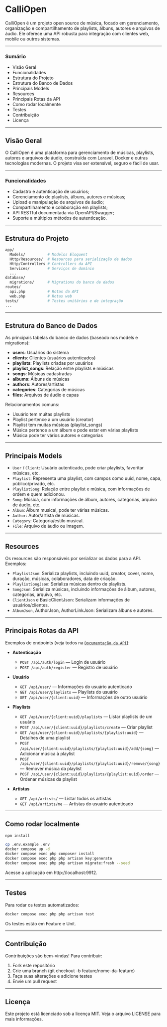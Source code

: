 # CalliOpen
CalliOpen é um projeto open source de música, focado em gerenciamento, organização e compartilhamento de playlists, álbuns, autores e arquivos de áudio. Ele oferece uma API robusta para integração com clientes web, mobile ou outros sistemas.

---

### Sumário
* Visão Geral
* Funcionalidades
* Estrutura do Projeto
* Estrutura do Banco de Dados
* Principais Models
* Resources
* Principais Rotas da API
* Como rodar localmente
* Testes
* Contribuição
* Licença

---

## Visão Geral
O CalliOpen é uma plataforma para gerenciamento de músicas, playlists, autores e arquivos de áudio, construída com Laravel, Docker e outras tecnologias modernas. O projeto visa ser extensível, seguro e fácil de usar.

---

### Funcionalidades
* Cadastro e autenticação de usuários;
* Gerenciamento de playlists, álbuns, autores e músicas;
* Upload e manipulação de arquivos de áudio;
* Compartilhamento e colaboração em playlists;
* API RESTful documentada via OpenAPI/Swagger;
* Suporte a múltiplos métodos de autenticação.

---

## Estrutura do Projeto

```bash
app/
  Models/          # Modelos Eloquent
  Http/Resources/  # Resources para serialização de dados
  Http/Controllers # Controllers da API
  Services/        # Serviços de domínio
  ...
database/
  migrations/      # Migrations do banco de dados
routes/
  api.php          # Rotas da API
  web.php          # Rotas web
tests/             # Testes unitários e de integração
...
```

---

## Estrutura do Banco de Dados
As principais tabelas do banco de dados (baseado nos models e migrations):

* **users**: Usuários do sistema
* **clients**: Clientes (usuários autenticados)
* **playlists**: Playlists criadas por usuários
* **playlist_songs**: Relação entre playlists e músicas
* **songs**: Músicas cadastradas
* **albums**: Álbuns de músicas
* **authors**: Autores/artistas
* **categories**: Categorias de músicas
* **files**: Arquivos de áudio e capas

Relacionamentos comuns:

* Usuário tem muitas playlists
* Playlist pertence a um usuário (creator)
* Playlist tem muitas músicas (playlist_songs)
* Música pertence a um álbum e pode estar em várias playlists
* Música pode ter vários autores e categorias

---

## Principais Models
* `User` / `Client`: Usuário autenticado, pode criar playlists, favoritar músicas, etc.
* `Playlist`: Representa uma playlist, com campos como uuid, nome, capa, público/privado, etc.
* `PlaylistSong`: Relação entre playlist e música, com informações de ordem e quem adicionou.
* `Song`: Música, com informações de álbum, autores, categorias, arquivo de áudio, etc.
* `Album`: Álbum musical, pode ter várias músicas.
* `Author`: Autor/artista de músicas.
* `Category`: Categoria/estilo musical.
* `File`: Arquivo de áudio ou imagem.

---

## Resources
Os resources são responsáveis por serializar os dados para a API. Exemplos:

* `PlaylistJson`: Serializa playlists, incluindo uuid, creator, cover, nome, duração, músicas, colaboradores, data de criação.
* `PlaylistSongJson`: Serializa músicas dentro de playlists.
* `SongJson`: Serializa músicas, incluindo informações de álbum, autores, categorias, arquivo, etc.
* `ClientJson` e BasicClientJson: Serializam informações de usuários/clientes.
* `AlbumJson`, AuthorJson, AuthorLinkJson: Serializam álbuns e autores.

---

## Principais Rotas da API
Exemplos de endpoints (veja todos na [`Documentação da API`](https://calliopen.com.br/api/documentation)):

* **Autenticação**

    * `POST /api/auth/login` — Login de usuário
    * `POST /api/auth/register` — Registro de usuário

* **Usuário**

    * `GET /api/user/` — Informações do usuário autenticado
    * `GET /api/user/playlists` — Playlists do usuário
    * `GET /api/user/{client:uuid}` — Informações de outro usuário

* **Playlists**

    * `GET /api/user/{client:uuid}/playlists` — Listar playlists de um usuário
    * `POST /api/user/{client:uuid}/playlists/create` — Criar playlist
    * `GET /api/user/{client:uuid}/playlists/{playlist:uuid}` — Detalhes de uma playlist
    * `POST /api/user/{client:uuid}/playlists/{playlist:uuid}/add/{song}` — Adicionar música à playlist
    * `POST /api/user/{client:uuid}/playlists/{playlist:uuid}/remove/{song}` — Remover música da playlist
    * `POST /api/user/{client:uuid}/playlists/{playlist:uuid}/order` — Ordenar músicas da playlist

* **Artistas**

    * `GET /api/artists/` — Listar todos os artistas
    * `GET /api/artists/me` — Artistas do usuário autenticado

---

## Como rodar localmente

```bash
npm install

cp .env.example .env
docker compose up -d
docker compose exec php composer install
docker compose exec php php artisan key:generate
docker compose exec php php artisan migrate:fresh --seed
```

Acesse a aplicação em http://localhost:9912.

---

## Testes
Para rodar os testes automatizados:

```bash
docker compose exec php php artisan test
```

Os testes estão em Feature e Unit.

---

## Contribuição
Contribuições são bem-vindas! Para contribuir:

1. Fork este repositório
2. Crie uma branch (git checkout -b feature/nome-da-feature)
3. Faça suas alterações e adicione testes
4. Envie um pull request

---

## Licença
Este projeto está licenciado sob a licença MIT. Veja o arquivo LICENSE para mais informações.